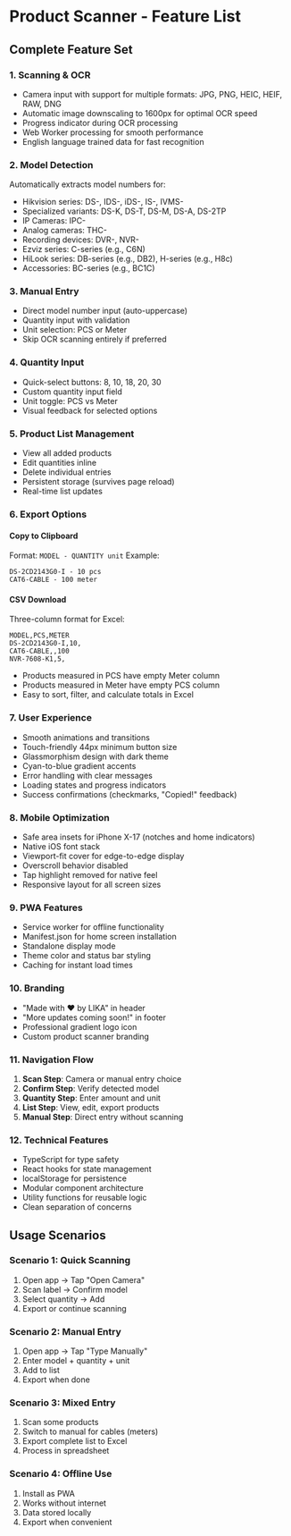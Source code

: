 # Product Scanner - Feature List

## Complete Feature Set

### 1. Scanning & OCR
- Camera input with support for multiple formats: JPG, PNG, HEIC, HEIF, RAW, DNG
- Automatic image downscaling to 1600px for optimal OCR speed
- Progress indicator during OCR processing
- Web Worker processing for smooth performance
- English language trained data for fast recognition

### 2. Model Detection
Automatically extracts model numbers for:
- Hikvision series: DS-, IDS-, iDS-, IS-, IVMS-
- Specialized variants: DS-K, DS-T, DS-M, DS-A, DS-2TP
- IP Cameras: IPC-
- Analog cameras: THC-
- Recording devices: DVR-, NVR-
- Ezviz series: C-series (e.g., C6N)
- HiLook series: DB-series (e.g., DB2), H-series (e.g., H8c)
- Accessories: BC-series (e.g., BC1C)

### 3. Manual Entry
- Direct model number input (auto-uppercase)
- Quantity input with validation
- Unit selection: PCS or Meter
- Skip OCR scanning entirely if preferred

### 4. Quantity Input
- Quick-select buttons: 8, 10, 18, 20, 30
- Custom quantity input field
- Unit toggle: PCS vs Meter
- Visual feedback for selected options

### 5. Product List Management
- View all added products
- Edit quantities inline
- Delete individual entries
- Persistent storage (survives page reload)
- Real-time list updates

### 6. Export Options

#### Copy to Clipboard
Format: `MODEL - QUANTITY unit`
Example:
```
DS-2CD2143G0-I - 10 pcs
CAT6-CABLE - 100 meter
```

#### CSV Download
Three-column format for Excel:
```
MODEL,PCS,METER
DS-2CD2143G0-I,10,
CAT6-CABLE,,100
NVR-7608-K1,5,
```
- Products measured in PCS have empty Meter column
- Products measured in Meter have empty PCS column
- Easy to sort, filter, and calculate totals in Excel

### 7. User Experience
- Smooth animations and transitions
- Touch-friendly 44px minimum button size
- Glassmorphism design with dark theme
- Cyan-to-blue gradient accents
- Error handling with clear messages
- Loading states and progress indicators
- Success confirmations (checkmarks, "Copied!" feedback)

### 8. Mobile Optimization
- Safe area insets for iPhone X-17 (notches and home indicators)
- Native iOS font stack
- Viewport-fit cover for edge-to-edge display
- Overscroll behavior disabled
- Tap highlight removed for native feel
- Responsive layout for all screen sizes

### 9. PWA Features
- Service worker for offline functionality
- Manifest.json for home screen installation
- Standalone display mode
- Theme color and status bar styling
- Caching for instant load times

### 10. Branding
- "Made with ❤️ by LIKA" in header
- "More updates coming soon!" in footer
- Professional gradient logo icon
- Custom product scanner branding

### 11. Navigation Flow
1. **Scan Step**: Camera or manual entry choice
2. **Confirm Step**: Verify detected model
3. **Quantity Step**: Enter amount and unit
4. **List Step**: View, edit, export products
5. **Manual Step**: Direct entry without scanning

### 12. Technical Features
- TypeScript for type safety
- React hooks for state management
- localStorage for persistence
- Modular component architecture
- Utility functions for reusable logic
- Clean separation of concerns

## Usage Scenarios

### Scenario 1: Quick Scanning
1. Open app → Tap "Open Camera"
2. Scan label → Confirm model
3. Select quantity → Add
4. Export or continue scanning

### Scenario 2: Manual Entry
1. Open app → Tap "Type Manually"
2. Enter model + quantity + unit
3. Add to list
4. Export when done

### Scenario 3: Mixed Entry
1. Scan some products
2. Switch to manual for cables (meters)
3. Export complete list to Excel
4. Process in spreadsheet

### Scenario 4: Offline Use
1. Install as PWA
2. Works without internet
3. Data stored locally
4. Export when convenient
